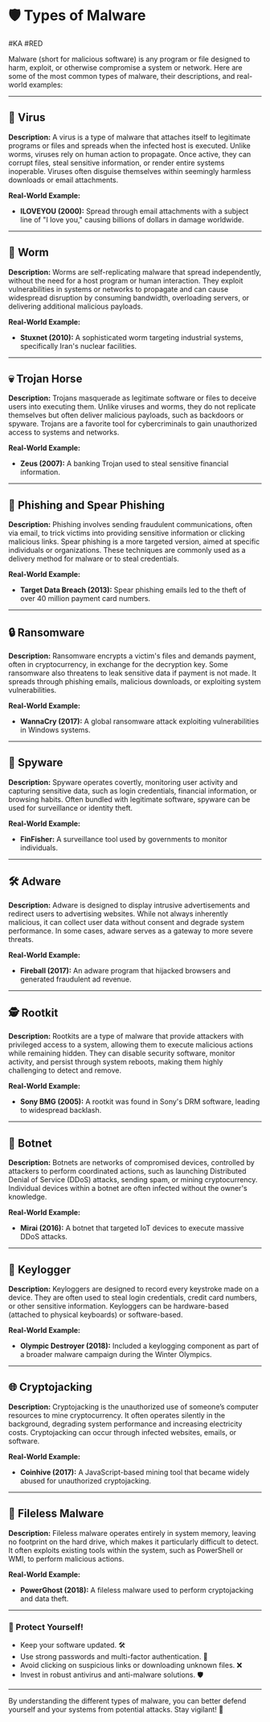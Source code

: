 # 🛡️ Types of Malware
#KA #RED 

Malware (short for malicious software) is any program or file designed to harm, exploit, or otherwise compromise a system or network. Here are some of the most common types of malware, their descriptions, and real-world examples:

---

## 🐛 Virus

**Description:** A virus is a type of malware that attaches itself to legitimate programs or files and spreads when the infected host is executed. Unlike worms, viruses rely on human action to propagate. Once active, they can corrupt files, steal sensitive information, or render entire systems inoperable. Viruses often disguise themselves within seemingly harmless downloads or email attachments.

**Real-World Example:**
- **ILOVEYOU (2000):** Spread through email attachments with a subject line of "I love you," causing billions of dollars in damage worldwide.

---

## 🤖 Worm

**Description:** Worms are self-replicating malware that spread independently, without the need for a host program or human interaction. They exploit vulnerabilities in systems or networks to propagate and can cause widespread disruption by consuming bandwidth, overloading servers, or delivering additional malicious payloads.

**Real-World Example:**
- **Stuxnet (2010):** A sophisticated worm targeting industrial systems, specifically Iran's nuclear facilities.

---

## 💀 Trojan Horse

**Description:** Trojans masquerade as legitimate software or files to deceive users into executing them. Unlike viruses and worms, they do not replicate themselves but often deliver malicious payloads, such as backdoors or spyware. Trojans are a favorite tool for cybercriminals to gain unauthorized access to systems and networks.

**Real-World Example:**
- **Zeus (2007):** A banking Trojan used to steal sensitive financial information.

---

## 🎣 Phishing and Spear Phishing

**Description:** Phishing involves sending fraudulent communications, often via email, to trick victims into providing sensitive information or clicking malicious links. Spear phishing is a more targeted version, aimed at specific individuals or organizations. These techniques are commonly used as a delivery method for malware or to steal credentials.

**Real-World Example:**
- **Target Data Breach (2013):** Spear phishing emails led to the theft of over 40 million payment card numbers.

---

## 🔒 Ransomware

**Description:** Ransomware encrypts a victim's files and demands payment, often in cryptocurrency, in exchange for the decryption key. Some ransomware also threatens to leak sensitive data if payment is not made. It spreads through phishing emails, malicious downloads, or exploiting system vulnerabilities.

**Real-World Example:**
- **WannaCry (2017):** A global ransomware attack exploiting vulnerabilities in Windows systems.

---

## 🦠 Spyware

**Description:** Spyware operates covertly, monitoring user activity and capturing sensitive data, such as login credentials, financial information, or browsing habits. Often bundled with legitimate software, spyware can be used for surveillance or identity theft.

**Real-World Example:**
- **FinFisher:** A surveillance tool used by governments to monitor individuals.

---

## 🛠️ Adware

**Description:** Adware is designed to display intrusive advertisements and redirect users to advertising websites. While not always inherently malicious, it can collect user data without consent and degrade system performance. In some cases, adware serves as a gateway to more severe threats.

**Real-World Example:**
- **Fireball (2017):** An adware program that hijacked browsers and generated fraudulent ad revenue.

---

## 🕵️ Rootkit

**Description:** Rootkits are a type of malware that provide attackers with privileged access to a system, allowing them to execute malicious actions while remaining hidden. They can disable security software, monitor activity, and persist through system reboots, making them highly challenging to detect and remove.

**Real-World Example:**
- **Sony BMG (2005):** A rootkit was found in Sony's DRM software, leading to widespread backlash.

---

## 🧟 Botnet

**Description:** Botnets are networks of compromised devices, controlled by attackers to perform coordinated actions, such as launching Distributed Denial of Service (DDoS) attacks, sending spam, or mining cryptocurrency. Individual devices within a botnet are often infected without the owner's knowledge.

**Real-World Example:**
- **Mirai (2016):** A botnet that targeted IoT devices to execute massive DDoS attacks.

---

## 🎯 Keylogger

**Description:** Keyloggers are designed to record every keystroke made on a device. They are often used to steal login credentials, credit card numbers, or other sensitive information. Keyloggers can be hardware-based (attached to physical keyboards) or software-based.

**Real-World Example:**
- **Olympic Destroyer (2018):** Included a keylogging component as part of a broader malware campaign during the Winter Olympics.

---

## 🌐 Cryptojacking

**Description:** Cryptojacking is the unauthorized use of someone’s computer resources to mine cryptocurrency. It often operates silently in the background, degrading system performance and increasing electricity costs. Cryptojacking can occur through infected websites, emails, or software.

**Real-World Example:**
- **Coinhive (2017):** A JavaScript-based mining tool that became widely abused for unauthorized cryptojacking.

---

## 📁 Fileless Malware

**Description:** Fileless malware operates entirely in system memory, leaving no footprint on the hard drive, which makes it particularly difficult to detect. It often exploits existing tools within the system, such as PowerShell or WMI, to perform malicious actions.

**Real-World Example:**
- **PowerGhost (2018):** A fileless malware used to perform cryptojacking and data theft.

---

### 🚨 Protect Yourself!

- Keep your software updated. 🛠️
- Use strong passwords and multi-factor authentication. 🔐
- Avoid clicking on suspicious links or downloading unknown files. ❌
- Invest in robust antivirus and anti-malware solutions. 🛡️

---

By understanding the different types of malware, you can better defend yourself and your systems from potential attacks. Stay vigilant! 🚀
